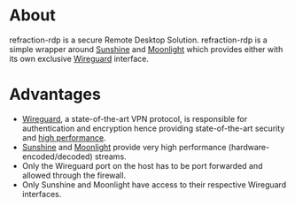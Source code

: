 # About

refraction-rdp is a secure Remote Desktop Solution. refraction-rdp is a simple wrapper around [Sunshine](https://github.com/LizardByte/Sunshine) and [Moonlight](https://github.com/moonlight-stream/moonlight-qt) which provides either with its own exclusive [Wireguard](https://www.wireguard.com/) interface.

# Advantages

- [Wireguard](https://www.wireguard.com/), a state-of-the-art VPN protocol, is responsible for authentication and encryption hence providing state-of-the-art security and [high performance](https://www.wireguard.com/performance/).
- [Sunshine](https://github.com/LizardByte/Sunshine) and [Moonlight](https://github.com/moonlight-stream/moonlight-qt) provide very high performance (hardware-encoded/decoded) streams.
- Only the Wireguard port on the host has to be port forwarded and allowed through the firewall.
- Only Sunshine and Moonlight have access to their respective Wireguard interfaces.
